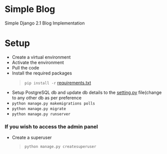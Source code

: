 # Simple Blog

Simple Django 2.1 Blog Implementation

# Setup

- Create a virtual environment
- Activate the environment
- Pull the code
- Install the required packages
	> `pip install -r` [requirements.txt](requirements.txt)
- Setup PostgreSQL db and update db details to the [setting.py](settings.py) file(change to any other db as per preference 
- `python manage.py makemigrations polls`
- `python manage.py migrate`
- `python manage.py runserver`
	
### If you wish to access the admin panel
- Create a superuser
	> `python manage.py createsuperuser`